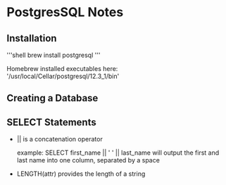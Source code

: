 # PostgresSQL Notes

## Installation
'''shell
brew install postgresql
'''

Homebrew installed executables here: '/usr/local/Cellar/postgresql/12.3_1/bin'

## Creating a Database

## SELECT Statements

- || is a concatenation operator

	example: SELECT first_name || ' ' || last_name
	will output the first and last name into one column, separated by a space


- LENGTH(attr) provides the length of a string